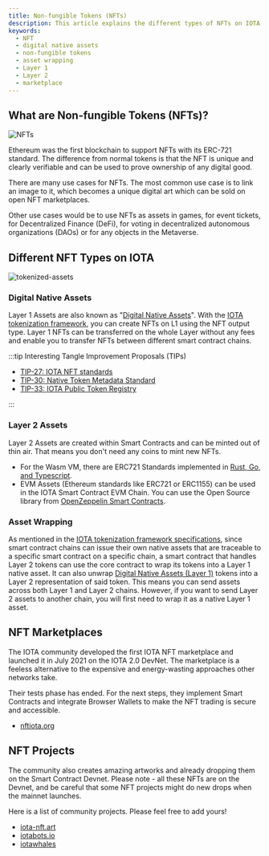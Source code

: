 ```yaml
---
title: Non-fungible Tokens (NFTs)
description: This article explains the different types of NFTs on IOTA.
keywords:
  - NFT
  - digital native assets
  - non-fungible tokens
  - asset wrapping
  - Layer 1
  - Layer 2
  - marketplace
---
```


## What are Non-fungible Tokens (NFTs)?

![NFTs](/img/Banner/banner_nft.svg)

Ethereum was the first blockchain to support NFTs with its ERC-721 standard. The difference from normal tokens is that
the NFT is unique and clearly verifiable and can be used to prove ownership of any digital good.

There are many use cases for NFTs. The most common use case is to link an image to it, which becomes a unique digital
art which can be sold on open NFT marketplaces.

Other use cases would be to use NFTs as assets in games, for event tickets, for Decentralized Finance (DeFi), for voting
in decentralized autonomous organizations (DAOs) or for any objects in the Metaverse.

## Different NFT Types on IOTA

![tokenized-assets](/img/learn/layer2-tokenized-assets.png)

### Digital Native Assets

Layer 1 Assets are also known as "[Digital Native Assets](https://github.com/iotaledger/tips/pull/38)". With the
[IOTA tokenization framework](https://blog.iota.org/tokenization-on-the-tangle-iota-digital-assets-framework/), you can
create NFTs on L1 using the NFT output type. Layer 1 NFTs can be transferred on the whole Layer without any fees and
enable you to transfer NFTs between different smart contract chains.

:::tip Interesting Tangle Improvement Proposals (TIPs)

- [TIP-27: IOTA NFT standards](https://github.com/iotaledger/tips/pull/65)
- [TIP-30: Native Token Metadata Standard](https://github.com/iotaledger/tips/pull/68)
- [TIP-33: IOTA Public Token Registry](https://github.com/Kami-Labs/tips/blob/tip-33/tips/TIP-0033/tip-0033.md)

:::

### Layer 2 Assets

Layer 2 Assets are created within Smart Contracts and can be minted out of thin air. That means you don't need any coins
to mint new NFTs.

- For the Wasm VM, there are ERC721 Standards implemented in
  [Rust, Go, and Typescript](https://github.com/iotaledger/wasp/tree/develop/contracts/wasm/erc721).
- EVM Assets (Ethereum standards like ERC721 or ERC1155) can be used in the IOTA Smart Contract EVM Chain. You can use
  the Open Source library from [OpenZeppelin Smart Contracts](https://github.com/OpenZeppelin/openzeppelin-contracts).

### Asset Wrapping

As mentioned in the
[IOTA tokenization framework specifications](https://blog.iota.org/iota-tokenization-framework-specifications/#asset-wrapping),
since smart contract chains can issue their own native assets that are traceable to a specific smart contract on a
specific chain, a smart contract that handles Layer 2 tokens can use the core contract to wrap its tokens into a Layer 1
native asset. It can also unwrap [Digital Native Assets (Layer 1)](#digital-native-assets) tokens into a Layer 2
representation of said token. This means you can send assets across both Layer 1 and Layer 2 chains. However, if you
want to send Layer 2 assets to another chain, you will first need to wrap it as a native Layer 1 asset.

## NFT Marketplaces

The IOTA community developed the first IOTA NFT marketplace and launched it in July 2021 on the IOTA 2.0 DevNet. The
marketplace is a feeless alternative to the expensive and energy-wasting approaches other networks take.

Their tests phase has ended. For the next steps, they implement Smart Contracts and integrate Browser Wallets to make
the NFT trading is secure and accessible.

- [nftiota.org](https://nftiota.org/)

## NFT Projects

The community also creates amazing artworks and already dropping them on the Smart Contract Devnet. Please note - all
these NFTs are on the Devnet, and be careful that some NFT projects might do new drops when the mainnet launches.

Here is a list of community projects. Please feel free to add yours!

- [iota-nft.art](https://iota-nft.art/)
- [iotabots.io](https://iotabots.io/)
- [iotawhales](https://pixeldoggy.com/iotawhales)
